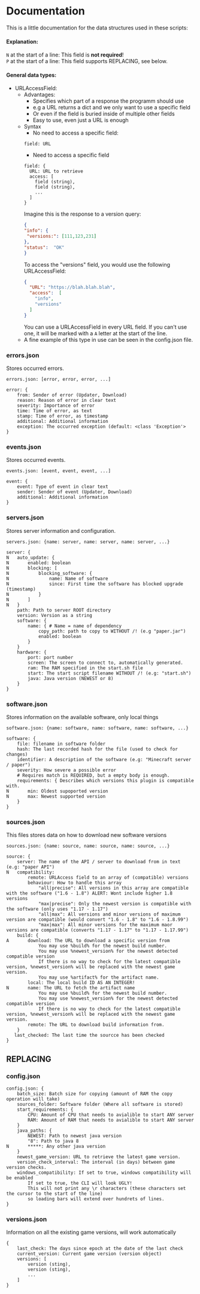 # Documentation

This is a little documentation for the data structures used in these scripts:

#### Explanation: <br>

```N``` at the start of a line: This field is **not required**! <br>
```P``` at the start of a line: This field supports REPLACING, see below.

#### General data types:

* URLAccessField:
  * Advantages:
    * Specifies which part of a response the programm should use
    * e.g a URL returns a dict and we only want to use a specific field
    * Or even if the field is buried inside of multiple other fields
    * Easy to use, even just a URL is enough
  * Syntax
    * No need to access a specific field:
    ```
    field: URL
    ```
    * Need to access a specific field
    ```
    field: {
      URL: URL to retrieve
      access: [
        field (string),
        field (string),
        ...  
      ]
    }
    ```
    Imagine this is the response to a version query:
     ```json
    {
    "info": {
      "versions:": [111,123,231]
    },
    "status":  "OK"
    }    
    ```
    To access the "versions" field, you would use the following URLAccessField:
    ```json
    {
      "URL": "https://blah.blah.blah",
      "access":  [
        "info",
        "versions"  
      ]
    }    
    ```
    You can use a URLAccessField in every URL field. If you can't use one, it will be marked with a ```A``` letter at
    the start of the line.
  * A fine example of this type in use can be seen in the config.json file.

### errors.json

Stores occurred errors.

```
errors.json: [error, error, error, ...]

error: {
    from: Sender of error (Updater, Download)
    reason: Reason of error in clear text
    severity: Importance of error
    time: Time of error, as text
    stamp: Time of error, as timestamp
    additional: Additional information
    exception: The occurred exception (default: <class 'Exception'>
}
```

### events.json

Stores occurred events.

```
events.json: [event, event, event, ...]

event: {
    event: Type of event in clear text
    sender: Sender of event (Updater, Download)
    additional: Additional information
}
```

### servers.json

Stores server information and configuration.

```
servers.json: {name: server, name: server, name: server, ...}

server: {
N   auto_update: {
N       enabled: boolean
N       blocking: [
N           blocking_software: {
N               name: Name of software
N               since: First time the software has blocked upgrade (timestamp)
N           }
N       ]
N   }
    path: Path to server ROOT directory
    version: Version as a string
    software: {
        name: { # Name = name of dependency
            copy_path: path to copy to WITHOUT /! (e.g "paper.jar")
            enabled: boolean
        }
    }
    hardware: {
        port: port number
        screen: The screen to connect to, automatically generated.
        ram: The RAM specified in the start.sh file
        start: The start script filename WITHOUT /! (e.g: "start.sh")
        java: Java version (NEWEST or 8)
    }
}
```

### software.json

Stores information on the available software, only local things

```
software.json: {name: software, name: software, name: software, ...}

software: {
    file: filename in software folder
    hash: The last recorded hash for the file (used to check for changes)
    identifier: A description of the software (e.g: "Minecraft server / paper")
    severity: How severe a possible error
    # Requires match is REQUIRED, but a empty body is enough.
    requirements: { Describes which versions this plugin is compatible with.
N       min: Oldest supoported version
N       max: Newest supported version
    }
}
```

### sources.json

This files stores data on how to download new software versions

```
sources.json: {name: source, name: source, name: source, ...}

source: {
    server: The name of the API / server to download from in text (e.g: "paper API")
N   compatibility:
        remote: URLAccess field to an array of (compatible) versions
        behaviour: How to handle this array
            "all|precise": All versions in this array are compatible with the software ("1.6 - 1.8") ALERT: Wont include higher 1.8 versions
            "max|precise": Only the newest version is compatible with the software (only uses "1.17 - 1.17") 
            "all|max": All versions and minor versions of maximum version are compatible (would convert "1.6 - 1.8" to "1.6 - 1.8.99")
            "max|max": All minor versions for the maximum maor versions are compatible (converts "1.17 - 1.17" to "1.17 - 1.17.99")
    build: {
A       download: The URL to download a specific version from
            You may use %build% for the newest build number.
            You may use %newest_version% for the newest detected compatible version
            If there is no way to check for the latest compatible version, %newest_version% will be replaced with the newest game version.
            You may use %artifact% for the artifact name.
        local: The local build ID AS AN INTEGER!
N       name: The URL to fetch the artifact name
            You may use %build% for the newest build number.
            You may use %newest_version% for the newest detected compatible version
            If there is no way to check for the latest compatible version, %newest_version% will be replaced with the newest game version.
        remote: The URL to download build information from.
    }
   last_checked: The last time the sourcce has been checked
}
```

## REPLACING

### config.json

```
config.json: {
    batch_size: Batch size for copying (amount of RAM the copy operation will take)
    sources_folder: Software folder (Where all software is stored)
    start_requirements: {
        CPU: Amount of CPU that needs to avialible to start ANY server 
        RAM: Amount of RAM that needs to avialible to start ANY server
    }
    java_paths: {
        NEWEST: Path to newest java version
        "8": Path to java 8
N       *****: Any other java version 
    }
    newest_game_version: URL to retrieve the latest game version.
    version_check_interval: The interval (in days) between game version checks.
    windows_compatibility: If set to true, windows compatibility will be enabled
        If set to true, the CLI will look UGLY!
        This will not print any \r characters (these characters set the cursor to the start of the line)
        so loading bars will extend over hundrets of lines.
}
```

### versions.json

Information on all the existing game versions, will work automatically

```
{
    last_check: The days since epoch at the date of the last check
    current_version: Current game version (version object)
    versions: [
        version (sting),
        version (sting),
        ...
    ]
}
```
